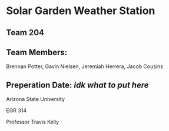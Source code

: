 # Solar Garden Weather Station

## Team 204

## Team Members:

Brennan Potter, Gavin Nielsen, Jeremiah Herrera, Jacob Cousins

## Preperation Date: _idk what to put here_


Arizona State University

EGR 314

Professor Travis Kelly
<!--stackedit_data:
eyJoaXN0b3J5IjpbLTg5NTE0Mzg5XX0=
-->